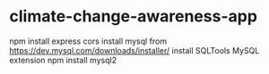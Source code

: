 # climate-change-awareness-app
npm install express cors
install mysql from https://dev.mysql.com/downloads/installer/
install SQLTools MySQL extension
npm install mysql2